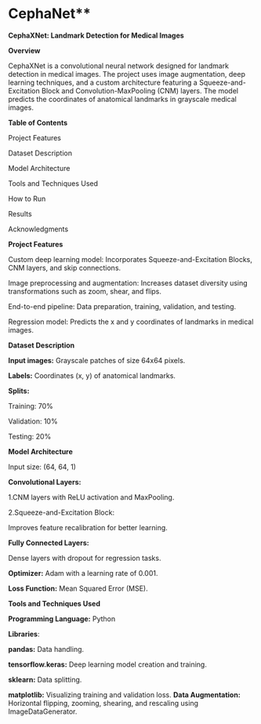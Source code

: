 # CephaNet**
**CephaXNet: Landmark Detection for Medical Images**

**Overview**

CephaXNet is a convolutional neural network designed for landmark detection in medical images. The project uses image augmentation, deep learning techniques, and a custom architecture featuring a Squeeze-and-Excitation Block and Convolution-MaxPooling (CNM) layers. The model predicts the coordinates of anatomical landmarks in grayscale medical images.

**Table of Contents**

Project Features

Dataset Description

Model Architecture

Tools and Techniques Used

How to Run

Results

Acknowledgments

**Project Features**

Custom deep learning model: Incorporates Squeeze-and-Excitation Blocks, CNM layers, and skip connections.

Image preprocessing and augmentation: Increases dataset diversity using transformations such as zoom, shear, and flips.

End-to-end pipeline: Data preparation, training, validation, and testing.

Regression model: Predicts the x and y coordinates of landmarks in medical images.

**Dataset Description**

**Input images:** Grayscale patches of size 64x64 pixels.

**Labels:** Coordinates (x, y) of anatomical landmarks.


**Splits:**

Training: 70%

Validation: 10%

Testing: 20%


**Model Architecture**

Input size: (64, 64, 1)

**Convolutional Layers:**

1.CNM layers with ReLU activation and MaxPooling.

2.Squeeze-and-Excitation Block:

Improves feature recalibration for better learning.

**Fully Connected Layers:**

Dense layers with dropout for regression tasks.

**Optimizer:** Adam with a learning rate of 0.001.

**Loss Function:** Mean Squared Error (MSE).



**Tools and Techniques Used**

**Programming Language:** Python

**Libraries**:

**pandas:** Data handling.

**tensorflow.keras:** Deep learning model creation and training.

**sklearn:** Data splitting.

**matplotlib:** Visualizing training and validation loss.
**Data Augmentation:**
Horizontal flipping, zooming, shearing, and rescaling using ImageDataGenerator.

